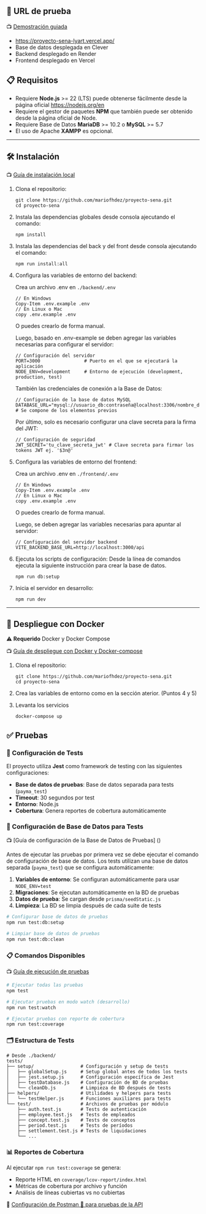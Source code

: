 ## 🔗 URL de prueba

📺 [Demostración guiada](https://youtu.be/MQrkmRqF4H0)
- https://proyecto-sena-lyart.vercel.app/
- Base de datos desplegada en Clever
- Backend desplegado en Render
- Frontend desplegado en Vercel

## 📋 Requisitos

- Requiere **Node.js** >= 22 (LTS) puede obtenerse fácilmente desde la página oficial https://nodejs.org/en
- Requiere el gestor de paquetes **NPM** que también puede ser obtenido desde la página oficial de Node.
- Requiere Base de Datos **MariaDB** >= 10.2 o **MySQL** >= 5.7
- El uso de Apache **XAMPP** es opcional.

---

## 🛠️ Instalación

📺 [Guía de instalación local](https://www.loom.com/share/03801763ee38433cad8f3eb052a6af5f?sid=0b4d3c9a-dc27-470a-939b-0fc6754118cc)
1. Clona el repositorio:
   ```
   git clone https://github.com/mariofhdez/proyecto-sena.git
   cd proyecto-sena
   ```

2. Instala las dependencias globales desde consola ajecutando el comando:
   ```
   npm install
   ```
3. Instala las dependencias del back y del front desde consola ajecutando el comando:
   ```
   npm run install:all
   ```   

4. Configura las variables de entorno del backend:

   Crea un archivo .env en `./backend/.env`
   ```
   // En Windows
   Copy-Item .env.example .env
   // En Linux o Mac
   copy .env.example .env
   ```
   O puedes crearlo de forma manual.

   Luego, basado en .env-example se deben agregar las variables necesarias para configurar el servidor:
   ```
   // Configuración del servidor
   PORT=3000                # Puerto en el que se ejecutará la aplicación
   NODE_ENV=development     # Entorno de ejecución (development, production, test)   
   ```

   También las credenciales de conexión a la Base de Datos:
   ```
   // Configuración de la base de datos MySQL
   DATABASE_URL="mysql://usuario_db:contraseña@localhost:3306/nombre_db"  # Se compone de los elementos previos
   ```

   Por último, solo es necesario configurar una clave secreta para la firma del JWT:
   ```
   // Configuración de seguridad
   JWT_SECRET='tu_clave_secreta_jwt' # Clave secreta para firmar los tokens JWT ej. '$3n@'
   ```
5. Configura las variables de entorno del frontend:

   Crea un archivo .env en `./frontend/.env`
   ```
   // En Windows
   Copy-Item .env.example .env
   // En Linux o Mac
   copy .env.example .env
   ```
   O puedes crearlo de forma manual.

   Luego, se deben agregar las variables necesarias para apuntar al servidor:
   ```
   // Configuración del servidor backend
   VITE_BACKEND_BASE_URL=http://localhost:3000/api 
   ```
6. Ejecuta los scripts de configuración:
   Desde la línea de comandos ejecuta la siguiente instrucción para crear la base de datos.
   ```
   npm run db:setup
   ```

7. Inicia el servidor en desarrollo:
   ```  
   npm run dev
   ```
---

## 🐳 Despliegue con Docker

⚠️ **Requerido** Docker y Docker Compose

📺 [Guía de despliegue con Docker y Docker-compose](https://www.loom.com/share/bd055aa821f740ba8ac7517de0e1f37f?sid=c293b245-0d19-4c57-a920-cd95bd764e88)
1. Clona el repositorio:
   ```
   git clone https://github.com/mariofhdez/proyecto-sena.git
   cd proyecto-sena
   ```

2. Crea las variables de entorno como en la sección aterior. (Puntos 4 y 5)
3. Levanta los servicios
   ```
   docker-compose up
   ```

## ✅ Pruebas

### 🧪 Configuración de Tests

El proyecto utiliza **Jest** como framework de testing con las siguientes configuraciones:

- **Base de datos de pruebas**: Base de datos separada para tests (`payma_test`)
- **Timeout**: 30 segundos por test
- **Entorno**: Node.js
- **Cobertura**: Genera reportes de cobertura automáticamente

### 🔧 Configuración de Base de Datos para Tests

📺 [Guía de configuración de la Base de Datos de Pruebas] ()

Antes de ejecutar las pruebas por primera vez se debe ejecutar el comando de configuración de base de datos.
Los tests utilizan una base de datos separada (`payma_test`) que se configura automáticamente:

1. **Variables de entorno**: Se configuran automáticamente para usar `NODE_ENV=test`
2. **Migraciones**: Se ejecutan automáticamente en la BD de pruebas
3. **Datos de prueba**: Se cargan desde `prisma/seedStatic.js`
4. **Limpieza**: La BD se limpia después de cada suite de tests

```bash
# Configurar base de datos de pruebas
npm run test:db:setup

# Limpiar base de datos de pruebas
npm run test:db:clean
```

### 📋 Comandos Disponibles

📺 [Guía de ejecución de pruebas](https://youtu.be/HVv4pnZDORE)

```bash
# Ejecutar todas las pruebas
npm test

# Ejecutar pruebas en modo watch (desarrollo)
npm run test:watch

# Ejecutar pruebas con reporte de cobertura
npm run test:coverage

```

### 🗂️ Estructura de Tests

```
# Desde ./backend/
tests/
├── setup/                 # Configuración y setup de tests
│   ├── globalSetup.js     # Setup global antes de todos los tests
│   ├── jest.setup.js      # Configuración específica de Jest
│   ├── testDatabase.js    # Configuración de BD de pruebas
│   └── cleanDb.js         # Limpieza de BD después de tests
├── helpers/               # Utilidades y helpers para tests
│   └── testHelper.js      # Funciones auxiliares para tests
└── test/                  # Archivos de pruebas por módulo
    ├── auth.test.js       # Tests de autenticación
    ├── employee.test.js   # Tests de empleados
    ├── concept.test.js    # Tests de conceptos
    ├── period.test.js     # Tests de períodos
    ├── settlement.test.js # Tests de liquidaciones
    └── ...
```

### 📊 Reportes de Cobertura

Al ejecutar `npm run test:coverage` se genera:
- Reporte HTML en `coverage/lcov-report/index.html`
- Métricas de cobertura por archivo y función
- Análisis de líneas cubiertas vs no cubiertas


🧪 [Configuración de Postman 🚀 para pruebas de la API](https://www.loom.com/share/bb755f19685f4aeb99ae2a9b9bf5a81b?sid=59dd5733-1db7-4057-b83a-b9f9a27e121d)